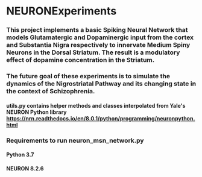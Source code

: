 # NEURONExperiments

### This project implements a basic Spiking Neural Network that models Glutamatergic and Dopaminergic input from the cortex and Substantia Nigra respectively to innervate Medium Spiny Neurons in the Dorsal Striatum. The result is a modulatory effect of dopamine concentration in the Striatum.

### The future goal of these experiments is to simulate the dynamics of the Nigrostriatal Pathway and its changing state in the context of Schizophrenia.

#### utils.py contains helper methods and classes interpolated from Yale's NEURON Python library https://nrn.readthedocs.io/en/8.0.1/python/programming/neuronpython.html 

### Requirements to run neuron_msn_network.py
#### Python 3.7 
#### NEURON 8.2.6